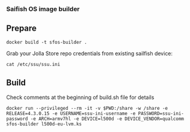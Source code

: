 ### Saifish OS image builder

## Prepare

```
docker build -t sfos-builder .
```

Grab your Jolla Store repo credentials from existing sailfish device:
```
cat /etc/ssu/ssu.ini
```

## Build

Check comments at the beginning of build.sh file for details

```
docker run --privileged --rm -it -v $PWD:/share -w /share -e RELEASE=4.3.0.15 -e USERNAME=ssu-ini-username -e PASSWORD=ssu-ini-password -e ARCH=armv7hl -e DEVICE=l500d -e DEVICE_VENDOR=qualcomm sfos-builder l500d-eu-lvm.ks
```